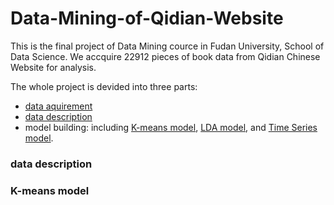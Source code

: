# Data-Mining-of-Qidian-Website
This is the final project of Data Mining cource in Fudan University, School of Data Science. 
We accquire 22912 pieces of book data from Qidian Chinese Website for analysis.

The whole project is devided into three parts:
* [data aquirement](https://github.com/wanfb/Text-Mining-of-Qidian-Website/tree/master/%E6%95%B0%E6%8D%AE%E6%8C%96%E6%8E%98%E4%BB%A3%E7%A0%81%E5%8C%85%20%E7%88%AC%E8%99%AB%26%E6%97%B6%E9%97%B4%E5%BA%8F%E5%88%97/%E8%B5%B7%E7%82%B9%E6%95%B0%E6%8D%AE%E7%88%AC%E5%8F%96)
* [data description](https://github.com/wanfb/Text-Mining-of-Qidian-Website/tree/master/%E4%BD%9C%E5%9B%BE%E4%B8%8ELDA)
* model building: including [K-means model](https://github.com/wanfb/Text-Mining-of-Qidian-Website/tree/master/%E8%AF%8D%E5%90%91%E9%87%8F%26%E8%81%9A%E7%B1%BB), [LDA model](https://github.com/wanfb/Text-Mining-of-Qidian-Website/blob/master/%E4%BD%9C%E5%9B%BE%E4%B8%8ELDA/demo2.py), and [Time Series model](https://github.com/wanfb/Text-Mining-of-Qidian-Website/tree/master/%E6%95%B0%E6%8D%AE%E6%8C%96%E6%8E%98%E4%BB%A3%E7%A0%81%E5%8C%85%20%E7%88%AC%E8%99%AB%26%E6%97%B6%E9%97%B4%E5%BA%8F%E5%88%97/%E6%97%B6%E9%97%B4%E5%BA%8F%E5%88%97%E7%9B%B8%E5%85%B3%E4%BB%A3%E7%A0%81).

### data description



### K-means model

